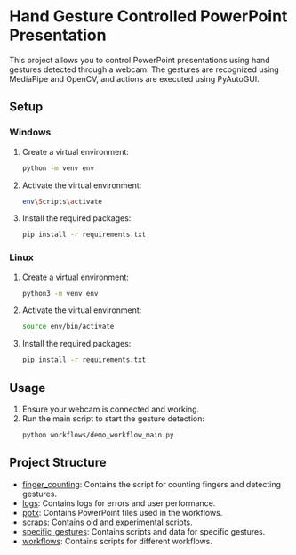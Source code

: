 # Hand Gesture Controlled PowerPoint Presentation

This project allows you to control PowerPoint presentations using hand gestures detected through a webcam. The gestures are recognized using MediaPipe and OpenCV, and actions are executed using PyAutoGUI.

## Setup

### Windows

1. Create a virtual environment:
    ```sh
    python -m venv env
    ```

2. Activate the virtual environment:
    ```sh
    env\Scripts\activate
    ```

3. Install the required packages:
    ```sh
    pip install -r requirements.txt
    ```

### Linux

1. Create a virtual environment:
    ```sh
    python3 -m venv env
    ```

2. Activate the virtual environment:
    ```sh
    source env/bin/activate
    ```

3. Install the required packages:
    ```sh
    pip install -r requirements.txt
    ```

## Usage

1. Ensure your webcam is connected and working.
2. Run the main script to start the gesture detection:
    ```sh
    python workflows/demo_workflow_main.py
    ```

## Project Structure

- [finger_counting](http://_vscodecontentref_/0): Contains the script for counting fingers and detecting gestures.
- [logs](http://_vscodecontentref_/1): Contains logs for errors and user performance.
- [pptx](http://_vscodecontentref_/2): Contains PowerPoint files used in the workflows.
- [scraps](http://_vscodecontentref_/3): Contains old and experimental scripts.
- [specific_gestures](http://_vscodecontentref_/4): Contains scripts and data for specific gestures.
- [workflows](http://_vscodecontentref_/5): Contains scripts for different workflows.